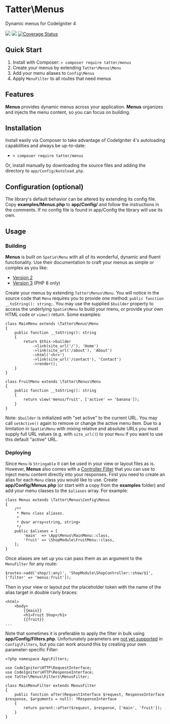 # Tatter\Menus
Dynamic menus for CodeIgniter 4

[![](https://github.com/tattersoftware/codeigniter4-menus/workflows/PHPUnit/badge.svg)](https://github.com/tattersoftware/codeigniter4-menus/actions?query=workflow%3A%22PHPUnit%22)
[![](https://github.com/tattersoftware/codeigniter4-menus/workflows/PHPStan/badge.svg)](https://github.com/tattersoftware/codeigniter4-menus/actions?query=workflow%3A%PHPStan%22)
[![Coverage Status](https://coveralls.io/repos/github/tattersoftware/codeigniter4-menus/badge.svg?branch=develop)](https://coveralls.io/github/tattersoftware/codeigniter4-menus?branch=develop)

## Quick Start

1. Install with Composer: `> composer require tatter/menus`
2. Create your menus by extending `Tatter\Menus\Menu`
3. Add your menu aliases to `Config\Menus`
4. Apply `MenuFilter` to all routes that need menus

## Features

**Menus** provides dynamic menus across your application. **Menus** organizes and injects the
menu content, so you can focus on building.

## Installation

Install easily via Composer to take advantage of CodeIgniter 4's autoloading capabilities
and always be up-to-date:
* `> composer require tatter/menus`

Or, install manually by downloading the source files and adding the directory to
`app/Config/Autoload.php`.

## Configuration (optional)

The library's default behavior can be altered by extending its config file. Copy
**examples/Menus.php** to **app/Config/** and follow the instructions
in the comments. If no config file is found in app/Config the library will use its own.

## Usage

### Building

**Menus** is built on `Spatie\Menu` with all of its wonderful, dynamic and fluent functionality.
Use their documentation to craft your menus as simple or complex as you like:
* [Version 2](https://spatie.be/docs/menu/v2)
* [Version 3](https://spatie.be/docs/menu/v3) (PHP 8 only)

Create your menus by extending `Tatter\Menus\Menu`. You will notice in the source code that
`Menu` requires you to provide one method: `public function __toString(): string;`. You may use the
supplied `$builder` property to access the underlying `Spatie\Menu` to build your menu,
or provide your own HTML code or `view()` return. Some examples:
```
class MainMenu extends \Tatter\Menus\Menu
{
	public function __toString(): string
	{
		return $this->builder
			->link(site_url('/'), 'Home')
			->link(site_url('/about'), 'About')
			->html('<hr>')
			->link(site_url('/contact'), 'Contact')
			->render();
	}
}

class FruitMenu extends \Tatter\Menus\Menu
{
	public function __toString(): string
	{
		return view('menus/fruit', ['active' => 'banana']);
	}
}
```

Note: `$builder` is initialized with "set active" to the current URL. You may call `setActive()`
again to remove or change the active menu item. Due to a limitation in `Spatie\Menu` with mixing
relative and absolute URLs you must supply full URL values (e.g. with `site_url()`) to your
`Menu` if you want to use this default "active" URL.

### Deploying

Since `Menu` is `Stringable` it can be used in your view or layout files as is.
However, **Menus** also comes with a [Controller Filter](https://codeigniter4.github.io/CodeIgniter4/incoming/filters.html)
that you can use to inject menu content directly into your responses. First you need to create
an alias for each `Menu` class you would like to use. Create **app/Config/Menus.php** (or
start with a copy from the **examples** folder) and add your menu classes to the `$aliases`
array. For example:
```
class Menus extends \Tatter\Menus\Config\Menus
{
	/**
	 * Menu class aliases.
	 *
	 * @var array<string, string>
	 */
	public $aliases = [
		'main'  => \App\Menus\MainMenu::class,
		'fruit' => \ShopModule\FruitMenu::class,
	];
}
```

Once aliases are set up you can pass them as an argument to the `MenuFilter` for any route:
```
$routes->add('shop/(:any)', 'ShopModule\ShopController::show/$1', ['filter' => 'menus:fruit']);
```

Then in your view or layout put the placeholder token with the name of the alias target in
double curly braces:
```
<html>
	<body>
		{{main}}
		<h1>Fruit Shop</h1>
		{{fruit}}
...
```

Note that sometimes it is preferable to apply the filter in bulk using **app/Config/Filters.php**.
Unfortunately parameters are [not yet supported](https://github.com/codeigniter4/CodeIgniter4/issues/2078)
in `Config\Filters`, but you can work around this by creating your own parameter-specific Filter:
```
<?php namespace App\Filters;

use CodeIgniter\HTTP\RequestInterface;
use CodeIgniter\HTTP\ResponseInterface;
use Tatter\Menus\Filters\MenusFilter;

class MainMenuFilter extends MenusFilter
{
	public function after(RequestInterface $request, ResponseInterface $response, $arguments = null): ?ResponseInterface
	{
		return parent::after($request, $response, ['main', 'fruit']);
	}
}
```
